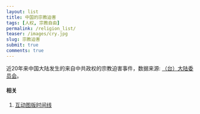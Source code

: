 ```yaml
---
layout: list
title: 中国的宗教迫害
tags: [人权, 宗教自由]
permalink: /religion_list/
teaser: /images/cry.jpg
slug: 宗教迫害
submit: true
comments: true
---
```


近20年来中国大陆发生的来自中共政权的宗教迫害事件，数据来源: [（台）大陆委员会](https://www.mac.gov.tw/np.asp?ctNode=7351&mp=1)。

#### 相关
1. [互动图版时间线](/religion_tl1)
